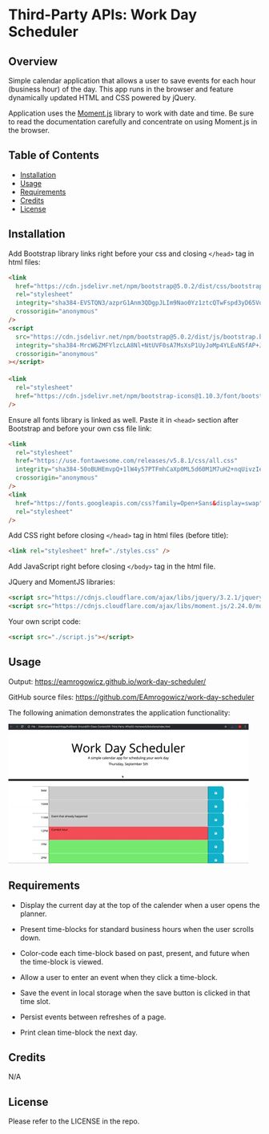 # Third-Party APIs: Work Day Scheduler

## Overview

Simple calendar application that allows a user to save events for each hour
(business hour) of the day. This app runs in the browser and feature dynamically
updated HTML and CSS powered by jQuery.

Application uses the [Moment.js](https://momentjs.com/) library to work with
date and time. Be sure to read the documentation carefully and concentrate on
using Moment.js in the browser.

## Table of Contents

- [Installation](#installation)
- [Usage](#usage)
- [Requirements](#requirements)
- [Credits](#credits)
- [License](#license)

## Installation

Add Bootstrap library links right before your css and closing `</head>` tag in
html files:

```html
<link
  href="https://cdn.jsdelivr.net/npm/bootstrap@5.0.2/dist/css/bootstrap.min.css"
  rel="stylesheet"
  integrity="sha384-EVSTQN3/azprG1Anm3QDgpJLIm9Nao0Yz1ztcQTwFspd3yD65VohhpuuCOmLASjC"
  crossorigin="anonymous"
/>
<script
  src="https://cdn.jsdelivr.net/npm/bootstrap@5.0.2/dist/js/bootstrap.bundle.min.js"
  integrity="sha384-MrcW6ZMFYlzcLA8Nl+NtUVF0sA7MsXsP1UyJoMp4YLEuNSfAP+JcXn/tWtIaxVXM"
  crossorigin="anonymous"
></script>

<link
  rel="stylesheet"
  href="https://cdn.jsdelivr.net/npm/bootstrap-icons@1.10.3/font/bootstrap-icons.css"
/>
```

Ensure all fonts library is linked as well. Paste it in `<head>` section after
Bootstrap and before your own css file link:

```html
<link
  rel="stylesheet"
  href="https://use.fontawesome.com/releases/v5.8.1/css/all.css"
  integrity="sha384-50oBUHEmvpQ+1lW4y57PTFmhCaXp0ML5d60M1M7uH2+nqUivzIebhndOJK28anvf"
  crossorigin="anonymous"
/>
<link
  href="https://fonts.googleapis.com/css?family=Open+Sans&display=swap"
  rel="stylesheet"
/>
```

Add CSS right before closing `</head>` tag in html files (before title):

```html
<link rel="stylesheet" href="./styles.css" />
```

Add JavaScript right before closing `</body>` tag in the html file.

JQuery and MomentJS libraries:

```html
<script src="https://cdnjs.cloudflare.com/ajax/libs/jquery/3.2.1/jquery.min.js"></script>
<script src="https://cdnjs.cloudflare.com/ajax/libs/moment.js/2.24.0/moment.min.js"></script>
```

Your own script code:

```html
<script src="./script.js"></script>
```

## Usage

Output: https://eamrogowicz.github.io/work-day-scheduler/

GitHub source files: https://github.com/EAmrogowicz/work-day-scheduler

The following animation demonstrates the application functionality:

![A user clicks on slots on the color-coded calendar and edits the events.](./images/05-third-party-apis-homework-demo.gif)

## Requirements

- Display the current day at the top of the calender when a user opens the
  planner.

- Present time-blocks for standard business hours when the user scrolls down.

- Color-code each time-block based on past, present, and future when the
  time-block is viewed.

- Allow a user to enter an event when they click a time-block.

- Save the event in local storage when the save button is clicked in that time
  slot.

- Persist events between refreshes of a page.

- Print clean time-block the next day.

## Credits

N/A

## License

Please refer to the LICENSE in the repo.
